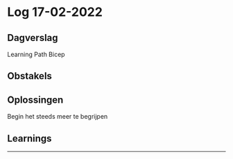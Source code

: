 # Log 17-02-2022
 
## Dagverslag

Learning Path Bicep

## Obstakels



## Oplossingen

Begin het steeds meer te begrijpen

## Learnings


---
